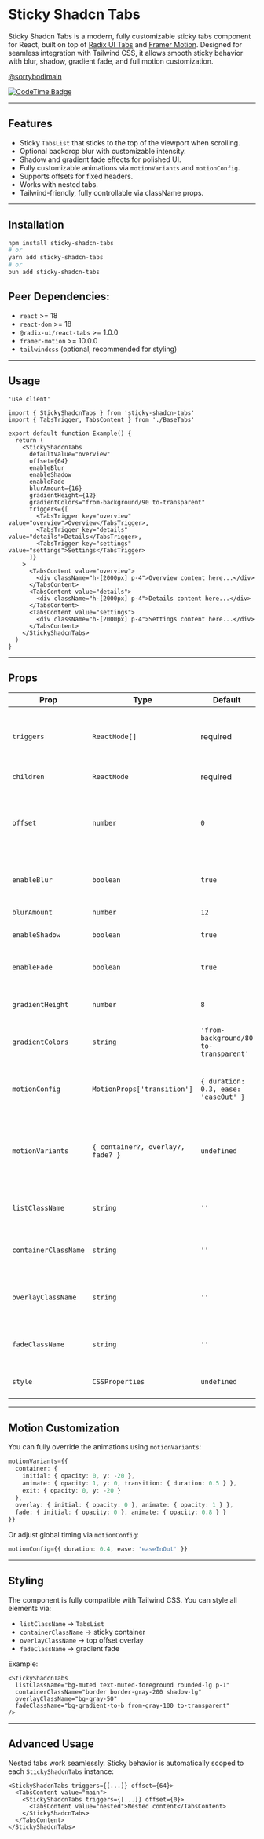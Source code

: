 

# Sticky Shadcn Tabs


Sticky Shadcn Tabs is a modern, fully customizable sticky tabs component for React, built on top of [Radix UI Tabs](https://www.radix-ui.com/docs/primitives/components/tabs) and [Framer Motion](https://www.framer.com/motion/). Designed for seamless integration with Tailwind CSS, it allows smooth sticky behavior with blur, shadow, gradient fade, and full motion customization.

[@sorrybodimain](https://www.github.com/sorrybodimain)

[![CodeTime Badge](https://shields.jannchie.com/endpoint?style=social&color=222&url=https%3A%2F%2Fapi.codetime.dev%2Fv3%2Fusers%2Fshield%3Fuid%3D19050%26project%3Dsticky-shadcn-tabs)](https://codetime.dev)


---

## Features

- Sticky `TabsList` that sticks to the top of the viewport when scrolling.
- Optional backdrop blur with customizable intensity.
- Shadow and gradient fade effects for polished UI.
- Fully customizable animations via `motionVariants` and `motionConfig`.
- Supports offsets for fixed headers.
- Works with nested tabs.
- Tailwind-friendly, fully controllable via className props.

---

## Installation

```bash
npm install sticky-shadcn-tabs
# or
yarn add sticky-shadcn-tabs
# or
bun add sticky-shadcn-tabs
````

## Peer Dependencies:

* `react` >= 18
* `react-dom` >= 18
* `@radix-ui/react-tabs` >= 1.0.0
* `framer-motion` >= 10.0.0
* `tailwindcss` (optional, recommended for styling)

---

## Usage

```tsx
'use client'

import { StickyShadcnTabs } from 'sticky-shadcn-tabs'
import { TabsTrigger, TabsContent } from './BaseTabs'

export default function Example() {
  return (
    <StickyShadcnTabs
      defaultValue="overview"
      offset={64}
      enableBlur
      enableShadow
      enableFade
      blurAmount={16}
      gradientHeight={12}
      gradientColors="from-background/90 to-transparent"
      triggers={[
        <TabsTrigger key="overview" value="overview">Overview</TabsTrigger>,
        <TabsTrigger key="details" value="details">Details</TabsTrigger>,
        <TabsTrigger key="settings" value="settings">Settings</TabsTrigger>
      ]}
    >
      <TabsContent value="overview">
        <div className="h-[2000px] p-4">Overview content here...</div>
      </TabsContent>
      <TabsContent value="details">
        <div className="h-[2000px] p-4">Details content here...</div>
      </TabsContent>
      <TabsContent value="settings">
        <div className="h-[2000px] p-4">Settings content here...</div>
      </TabsContent>
    </StickyShadcnTabs>
  )
}
```

---

## Props

| Prop                 | Type                              | Default                               | Description                                                            |
| -------------------- | --------------------------------- | ------------------------------------- | ---------------------------------------------------------------------- |
| `triggers`           | `ReactNode[]`                     | required                          | Array of `TabsTrigger` elements to render inside the sticky tab list.  |
| `children`           | `ReactNode`                       | required                          | `TabsContent` components.                                              |
| `offset`             | `number`                          | `0`                                   | Vertical offset in pixels for sticky tabs (useful with fixed headers). |
| `enableBlur`         | `boolean`                         | `true`                                | Enable backdrop blur for sticky tabs.                                  |
| `blurAmount`         | `number`                          | `12`                                  | Amount of blur in pixels.                                              |
| `enableShadow`       | `boolean`                         | `true`                                | Add shadow to sticky tabs.                                             |
| `enableFade`         | `boolean`                         | `true`                                | Enable gradient fade below the sticky tabs.                            |
| `gradientHeight`     | `number`                          | `8`                                   | Height of the gradient fade in pixels.                                 |
| `gradientColors`     | `string`                          | `'from-background/80 to-transparent'` | Tailwind gradient classes for fade.                                    |
| `motionConfig`       | `MotionProps['transition']`       | `{ duration: 0.3, ease: 'easeOut' }`  | Default Framer Motion transition configuration.                        |
| `motionVariants`     | `{ container?, overlay?, fade? }` | `undefined`                           | Custom Framer Motion variants for container, overlay, or fade.         |
| `listClassName`      | `string`                          | `''`                                  | Additional Tailwind classes for `TabsList`.                            |
| `containerClassName` | `string`                          | `''`                                  | Tailwind classes for the sticky container.                             |
| `overlayClassName`   | `string`                          | `''`                                  | Tailwind classes for the offset overlay (top space).                   |
| `fadeClassName`      | `string`                          | `''`                                  | Tailwind classes for gradient fade.                                    |
| `style`              | `CSSProperties`                   | `undefined`                           | Inline styles for the sticky container.                                |

---

## Motion Customization

You can fully override the animations using `motionVariants`:

```ts
motionVariants={{
  container: {
    initial: { opacity: 0, y: -20 },
    animate: { opacity: 1, y: 0, transition: { duration: 0.5 } },
    exit: { opacity: 0, y: -20 }
  },
  overlay: { initial: { opacity: 0 }, animate: { opacity: 1 } },
  fade: { initial: { opacity: 0 }, animate: { opacity: 0.8 } }
}}
```

Or adjust global timing via `motionConfig`:

```ts
motionConfig={{ duration: 0.4, ease: 'easeInOut' }}
```

---

## Styling

The component is fully compatible with Tailwind CSS. You can style all elements via:

* `listClassName` → `TabsList`
* `containerClassName` → sticky container
* `overlayClassName` → top offset overlay
* `fadeClassName` → gradient fade

Example:

```tsx
<StickyShadcnTabs
  listClassName="bg-muted text-muted-foreground rounded-lg p-1"
  containerClassName="border border-gray-200 shadow-lg"
  overlayClassName="bg-gray-50"
  fadeClassName="bg-gradient-to-b from-gray-100 to-transparent"
/>
```

---

## Advanced Usage

Nested tabs work seamlessly. Sticky behavior is automatically scoped to each `StickyShadcnTabs` instance:

```tsx
<StickyShadcnTabs triggers={[...]} offset={64}>
  <TabsContent value="main">
    <StickyShadcnTabs triggers={[...]} offset={0}>
      <TabsContent value="nested">Nested content</TabsContent>
    </StickyShadcnTabs>
  </TabsContent>
</StickyShadcnTabs>
```

